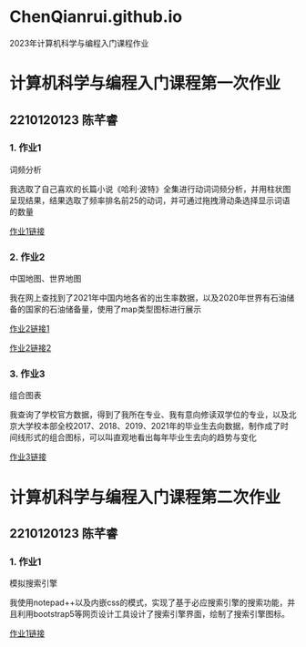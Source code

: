 # ChenQianrui.github.io
2023年计算机科学与编程入门课程作业

# 计算机科学与编程入门课程第一次作业
## 2210120123 陈芊睿
### 1. 作业1 
词频分析

我选取了自己喜欢的长篇小说《哈利·波特》全集进行动词词频分析，并用柱状图呈现结果，结果选取了频率排名前25的动词，并可通过拖拽滑动条选择显示词语的数量

[作业1链接](https://ChenQianrui.github.io/HP_verb_frequency.html)

### 2. 作业2
中国地图、世界地图

我在网上查找到了2021年中国内地各省的出生率数据，以及2020年世界有石油储备的国家的石油储备量，使用了map类型图标进行展示

[作业2链接1](https://ChenQianrui.github.io/2021年中国各省出生率.html)

[作业2链接2](https://ChenQianrui.github.io/2020石油储量.html)

### 3. 作业3
组合图表

我查询了学校官方数据，得到了我所在专业、我有意向修读双学位的专业，以及北京大学校本部全校2017、2018、2019、2021年的毕业生去向数据，制作成了时间线形式的组合图标，可以叫直观地看出每年毕业生去向的趋势与变化

[作业3链接](https://ChenQianrui.github.io/历年毕业生去向.html)

# 计算机科学与编程入门课程第二次作业
## 2210120123 陈芊睿
### 1. 作业1 
模拟搜索引擎

我使用notepad++以及内嵌css的模式，实现了基于必应搜索引擎的搜索功能，并且利用bootstrap5等网页设计工具设计了搜索引擎界面，绘制了搜索引擎图标。

[作业1链接](https://ChenQianrui.github.io/BiedSearch-搜索引擎模拟.html)

